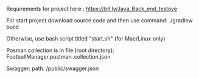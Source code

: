 Requirements for project here : https://bit.ly/Java_Back_end_testove

For start project download source code and then use command:
./gradlew build

Otherwise, use bash script titled "start.sh" (for Mac/Linux only) 

Posman collection is in file (root directory): FootballManager.postman_collection.json

Swagger: path: /public/swagger.json
